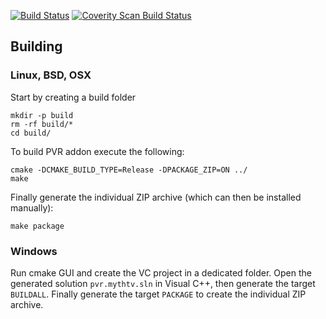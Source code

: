 [![Build Status](https://secure.travis-ci.org/janbar/pvr.mythtv.png?branch=doityourself)](http://travis-ci.org/janbar/pvr.mythtv) [![Coverity Scan Build Status](https://scan.coverity.com/projects/3115/badge.svg)](https://scan.coverity.com/projects/3115)

## Building

### Linux, BSD, OSX

Start by creating a build folder
<pre><code>mkdir -p build
rm -rf build/*
cd build/</code></pre>

To build PVR addon execute the following:
<pre><code>cmake -DCMAKE_BUILD_TYPE=Release -DPACKAGE_ZIP=ON ../
make</code></pre>

Finally generate the individual ZIP archive (which can then be installed manually): 
<pre><code>make package</code></pre>

### Windows

Run cmake GUI and create the VC project in a dedicated folder.
Open the generated solution ```pvr.mythtv.sln``` in Visual C++, then generate the target ```BUILDALL```.
Finally generate the target ```PACKAGE``` to create the individual ZIP archive.

